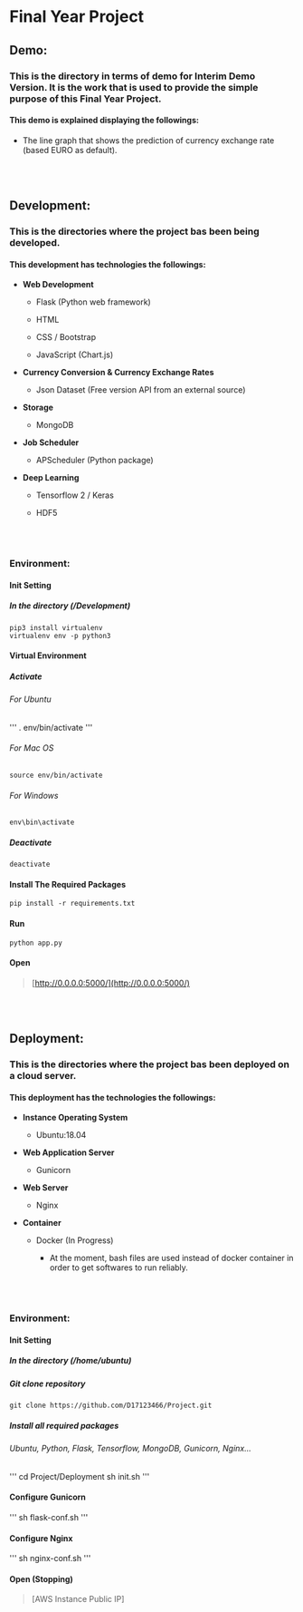 # Final Year Project

## Demo:

### This is the directory in terms of demo for Interim Demo Version. It is the work that is used to provide the simple purpose of this Final Year Project. 

#### This demo is explained displaying the followings:

  - The line graph that shows the prediction of currency exchange rate (based EURO as default).

<br>
<br>


## Development:

### This is the directories where the project bas been being developed.

#### This development has technologies the followings:

  - <b>Web Development</b>
  
    - Flask (Python web framework)
    
    - HTML 
    
    - CSS / Bootstrap
    
    - JavaScript (Chart.js)
    
    
  - <b>Currency Conversion & Currency Exchange Rates</b>
  
    - Json Dataset (Free version API from an external source)
    

  - <b>Storage</b>

    - MongoDB


  - <b>Job Scheduler</b>

    - APScheduler (Python package) 


  - <b>Deep Learning</b>
  
    - Tensorflow 2 / Keras

    - HDF5 
  

<br>
<br>
  
### Environment:

#### Init Setting

##### In the directory (/Development)

```
pip3 install virtualenv
virtualenv env -p python3
```

#### Virtual Environment

##### Activate

###### For Ubuntu

'''
. env/bin/activate
'''

###### For Mac OS

```
source env/bin/activate
```

###### For Windows

```
env\bin\activate
```

##### Deactivate

```
deactivate
```

#### Install The Required Packages

```
pip install -r requirements.txt
```

#### Run 

```
python app.py
```

#### Open

> [http://0.0.0.0:5000/](http://0.0.0.0:5000/)

<br>
<br>

## Deployment:

### This is the directories where the project bas been deployed on a cloud server.

#### This deployment has the technologies the followings:

  - <b>Instance Operating System</b>

    - Ubuntu:18.04

    
  - <b>Web Application Server</b>
  
    - Gunicorn
    

  - <b>Web Server</b>

    - Nginx
  
  
  - <b>Container</b>

    - Docker (In Progress)

      - At the moment, bash files are used instead of docker container in order to get softwares to run reliably.

<br>
<br>

### Environment:

#### Init Setting

##### In the directory (/home/ubuntu)

##### Git clone repository

```
git clone https://github.com/D17123466/Project.git
```

##### Install all required packages
###### Ubuntu, Python, Flask, Tensorflow, MongoDB, Gunicorn, Nginx...

'''
cd Project/Deployment
sh init.sh
'''

#### Configure Gunicorn

'''
sh flask-conf.sh
'''

#### Configure Nginx

'''
sh nginx-conf.sh <AWS Instance Public IP>
'''

#### Open (Stopping)

> [AWS Instance Public IP]
